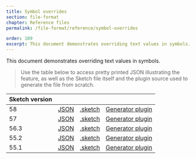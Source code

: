 ```yaml
---
title: Symbol overrides
section: file-format
chapter: Reference files
permalink: /file-format/reference/symbol-overrides

order: 109
excerpt: This document demonstrates overriding text values in symbols.
---
```


This document demonstrates overriding text values in symbols.

> Use the table below to access pretty printed JSON illustrating the feature, as well as the Sketch file itself and the plugin source used to generate the file from scratch.

| Sketch version |  |  |  |
| --- | --- | --- | --- |
| 58 | [JSON](https://github.com/BohemianCoding/SketchAPI/tree/develop/reference-files/58/symbol-overrides/output) | [.sketch](https://github.com/BohemianCoding/SketchAPI/tree/develop/reference-files/58/symbol-overrides/output.sketch) | [Generator plugin](https://github.com/BohemianCoding/SketchAPI/tree/develop/reference-files/plugin.sketchplugin/Contents/Sketch/symbol-overrides.js) |
| 57 | [JSON](https://github.com/BohemianCoding/SketchAPI/tree/develop/reference-files/57/symbol-overrides/output) | [.sketch](https://github.com/BohemianCoding/SketchAPI/tree/develop/reference-files/57/symbol-overrides/output.sketch) | [Generator plugin](https://github.com/BohemianCoding/SketchAPI/tree/develop/reference-files/plugin.sketchplugin/Contents/Sketch/symbol-overrides.js) |
| 56.3 | [JSON](https://github.com/BohemianCoding/SketchAPI/tree/develop/reference-files/56.3/symbol-overrides/output) | [.sketch](https://github.com/BohemianCoding/SketchAPI/tree/develop/reference-files/56.3/symbol-overrides/output.sketch) | [Generator plugin](https://github.com/BohemianCoding/SketchAPI/tree/develop/reference-files/plugin.sketchplugin/Contents/Sketch/symbol-overrides.js) |
| 55.2 | [JSON](https://github.com/BohemianCoding/SketchAPI/tree/develop/reference-files/55.2/symbol-overrides/output) | [.sketch](https://github.com/BohemianCoding/SketchAPI/tree/develop/reference-files/55.2/symbol-overrides/output.sketch) | [Generator plugin](https://github.com/BohemianCoding/SketchAPI/tree/develop/reference-files/plugin.sketchplugin/Contents/Sketch/symbol-overrides.js) |
| 55.1 | [JSON](https://github.com/BohemianCoding/SketchAPI/tree/develop/reference-files/55.1/symbol-overrides/output) | [.sketch](https://github.com/BohemianCoding/SketchAPI/tree/develop/reference-files/55.1/symbol-overrides/output.sketch) | [Generator plugin](https://github.com/BohemianCoding/SketchAPI/tree/develop/reference-files/plugin.sketchplugin/Contents/Sketch/symbol-overrides.js) |
